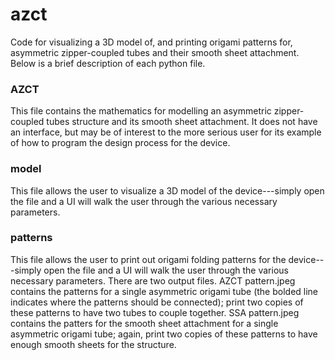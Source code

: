 # azct
Code for visualizing a 3D model of, and printing origami patterns for, asymmetric zipper-coupled tubes and their smooth sheet attachment. Below is a brief description of each python file.

### AZCT
  This file contains the mathematics for modelling an asymmetric zipper-coupled tubes structure and its smooth sheet attachment. It does not have an interface, but may be of interest to the more serious user for its example of how to program the design process for the device.
  
### model
  This file allows the user to visualize a 3D model of the device---simply open the file and a UI will walk the user through the various necessary parameters.
  
### patterns
  This file allows the user to print out origami folding patterns for the device---simply open the file and a UI will walk the user through the various necessary parameters. There are two output files. AZCT pattern.jpeg contains the patterns for a single asymmetric origami tube (the bolded line indicates where the patterns should be connected); print two copies of these patterns to have two tubes to couple together. SSA pattern.jpeg contains the patters for the smooth sheet attachment for a single asymmetric origami tube; again, print two copies of these patterns to have enough smooth sheets for the structure.
